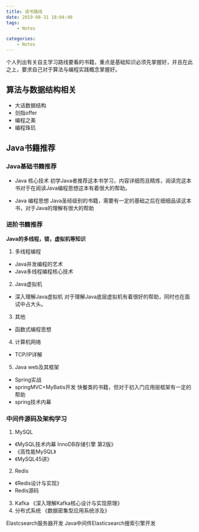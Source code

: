 ```yaml
---
title: 读书路线
date: 2019-08-31 18:04:40
tags:
    - Notes

categories:
    - Notes
---
```


个人列出有关自主学习路线要看的书籍，重点是基础知识必须先掌握好，并且在此之上，要求自己对于算法与编程实践概念掌握好。
<!--more-->
## 算法与数据结构相关

- 大话数据结构
- 剑指offer
- 编程之美
- 编程珠玑


## Java书籍推荐

### Java基础书籍推荐

- Java 核心技术
    初学Java者推荐这本书学习，内容详细而且精炼，阅读完这本书对于在阅读Java编程思想这本有着很大的帮助。

- Java 编程思想
    Java圣经级别的书籍，需要有一定的基础之后在细细品读这本书，对于Java的理解有很大的帮助

### 进阶书籍推荐
**Java的多线程，锁，虚拟机等知识**
1. 多线程编程
- Java并发编程的艺术
- Java多线程编程核心技术
 
2.  Java虚拟机
   - 深入理解Java虚拟机
    对于理解Java底层虚拟机有着很好的帮助，同时也在面试中占大头。
3. 其他
- 函数式编程思想
4. 计算机网络
- TCP/IP详解
  
5. Java web及其框架
- Spring实战
- springMVC+MyBatis开发
    快餐类的书籍，但对于初入门应用层框架有一定的帮助
- spring技术内幕

### 中间件源码及架构学习
1. MySQL
- 《MySQL技术内幕  InnoDB存储引擎  第2版》
- 《高性能MySQL》
- 《MySQL45讲》

2. Redis
- 《Redis设计与实现》
-  Redis源码

3. Kafka
《深入理解Kafka核心设计与实现原理》
4. 分布式系统
《数据密集型应用系统涉及》

Elastcsearch服务器开发
    Java中间件Elasticsearch搜索引擎开发


